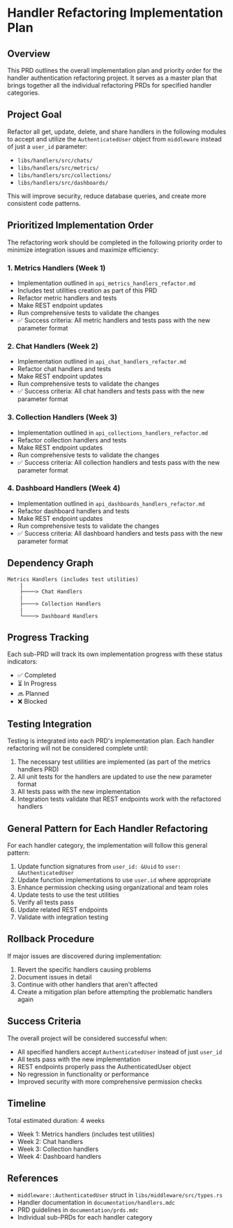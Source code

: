 # Handler Refactoring Implementation Plan

## Overview
This PRD outlines the overall implementation plan and priority order for the handler authentication refactoring project. It serves as a master plan that brings together all the individual refactoring PRDs for specified handler categories.

## Project Goal
Refactor all get, update, delete, and share handlers in the following modules to accept and utilize the `AuthenticatedUser` object from `middleware` instead of just a `user_id` parameter:
- `libs/handlers/src/chats/`
- `libs/handlers/src/metrics/`
- `libs/handlers/src/collections/`
- `libs/handlers/src/dashboards/`

This will improve security, reduce database queries, and create more consistent code patterns.

## Prioritized Implementation Order

The refactoring work should be completed in the following priority order to minimize integration issues and maximize efficiency:

### 1. Metrics Handlers (Week 1)
- Implementation outlined in `api_metrics_handlers_refactor.md`
- Includes test utilities creation as part of this PRD
- Refactor metric handlers and tests
- Make REST endpoint updates
- Run comprehensive tests to validate the changes
- ✅ Success criteria: All metric handlers and tests pass with the new parameter format

### 2. Chat Handlers (Week 2)
- Implementation outlined in `api_chat_handlers_refactor.md`
- Refactor chat handlers and tests
- Make REST endpoint updates
- Run comprehensive tests to validate the changes
- ✅ Success criteria: All chat handlers and tests pass with the new parameter format

### 3. Collection Handlers (Week 3)
- Implementation outlined in `api_collections_handlers_refactor.md`
- Refactor collection handlers and tests
- Make REST endpoint updates
- Run comprehensive tests to validate the changes
- ✅ Success criteria: All collection handlers and tests pass with the new parameter format

### 4. Dashboard Handlers (Week 4)
- Implementation outlined in `api_dashboards_handlers_refactor.md`
- Refactor dashboard handlers and tests
- Make REST endpoint updates
- Run comprehensive tests to validate the changes
- ✅ Success criteria: All dashboard handlers and tests pass with the new parameter format

## Dependency Graph

```
Metrics Handlers (includes test utilities)
    |
    ├────> Chat Handlers
    |
    ├────> Collection Handlers
    |
    └────> Dashboard Handlers
```

## Progress Tracking
Each sub-PRD will track its own implementation progress with these status indicators:
- ✅ Completed
- ⏳ In Progress
- 🔜 Planned
- ❌ Blocked

## Testing Integration

Testing is integrated into each PRD's implementation plan. Each handler refactoring will not be considered complete until:

1. The necessary test utilities are implemented (as part of the metrics handlers PRD)
2. All unit tests for the handlers are updated to use the new parameter format
3. All tests pass with the new implementation
4. Integration tests validate that REST endpoints work with the refactored handlers

## General Pattern for Each Handler Refactoring

For each handler category, the implementation will follow this general pattern:

1. Update function signatures from `user_id: &Uuid` to `user: &AuthenticatedUser`
2. Update function implementations to use `user.id` where appropriate
3. Enhance permission checking using organizational and team roles
4. Update tests to use the test utilities
5. Verify all tests pass
6. Update related REST endpoints
7. Validate with integration testing

## Rollback Procedure
If major issues are discovered during implementation:
1. Revert the specific handlers causing problems
2. Document issues in detail
3. Continue with other handlers that aren't affected
4. Create a mitigation plan before attempting the problematic handlers again

## Success Criteria
The overall project will be considered successful when:
- All specified handlers accept `AuthenticatedUser` instead of just `user_id`
- All tests pass with the new implementation
- REST endpoints properly pass the AuthenticatedUser object
- No regression in functionality or performance
- Improved security with more comprehensive permission checks

## Timeline
Total estimated duration: 4 weeks

- Week 1: Metrics handlers (includes test utilities)
- Week 2: Chat handlers
- Week 3: Collection handlers
- Week 4: Dashboard handlers

## References
- `middleware::AuthenticatedUser` struct in `libs/middleware/src/types.rs`
- Handler documentation in `documentation/handlers.mdc`
- PRD guidelines in `documentation/prds.mdc`
- Individual sub-PRDs for each handler category